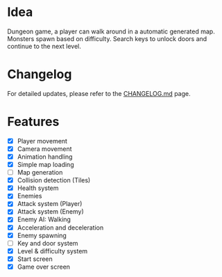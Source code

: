 # Idea
Dungeon game, a player can walk around in a automatic generated map. Monsters spawn based on difficulty. Search keys to unlock doors and continue to the next level.

# Changelog
 For detailed updates, please refer to the [CHANGELOG.md](CHANGELOG.md) page.

# Features
- [x] Player movement
- [x] Camera movement
- [x] Animation handling
- [x] Simple map loading
- [ ] Map generation
- [x] Collision detection (Tiles)
- [x] Health system
- [x] Enemies 
- [x] Attack system (Player)
- [x] Attack system (Enemy)
- [x] Enemy AI: Walking
- [x] Acceleration and deceleration
- [x] Enemy spawning
- [ ] Key and door system
- [x] Level & difficulty system
- [x] Start screen
- [x] Game over screen
